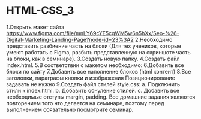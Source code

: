 # HTML-CSS_3
1.Открыть макет сайта https://www.figma.com/file/mnLY69cYE5cqWM5w6n5hXx/Seo-%26-Digital-Marketing-Landing-Page?node-id=23%3A2
2.Необходимо представить разбиение часть на блоки (Для тех учеников, которые умеют работать с Figma, разбить представленную на скриншоте часть на блоки, как в семинаре).
3.Создать новую папку.
4.Создать файл index.html.
5.В соответствии с макетом необходимо:
6.Добавить все блоки по сайту
7.Добавить все наполнение блоков (html контент)
8.Все заголовки, параграфы кнопки и изображения Позиционирование задавать не нужно
9.Создать файл стилей style.css: a. Подключить стили к index.html. b. Добавить обнуление стилей. c. 
Добавить все необходимые отступы margin, padding. Все домашние задания являются повторением того что делается на семинаре, поэтому перед выполнением обязательно посмотрите семинар.
